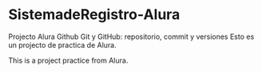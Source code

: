 # SistemadeRegistro-Alura
Projecto Alura Github  Git y GitHub: repositorio, commit y versiones
Esto es un projecto de practica de Alura.

This is a project practice from Alura.
